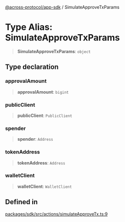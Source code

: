 [@across-protocol/app-sdk](../README.md) / SimulateApproveTxParams

# Type Alias: SimulateApproveTxParams

> **SimulateApproveTxParams**: `object`

## Type declaration

### approvalAmount

> **approvalAmount**: `bigint`

### publicClient

> **publicClient**: `PublicClient`

### spender

> **spender**: `Address`

### tokenAddress

> **tokenAddress**: `Address`

### walletClient

> **walletClient**: `WalletClient`

## Defined in

[packages/sdk/src/actions/simulateApproveTx.ts:9](https://github.com/across-protocol/toolkit/blob/fa61c35c7597804e093096de254dbc326f096003/packages/sdk/src/actions/simulateApproveTx.ts#L9)

